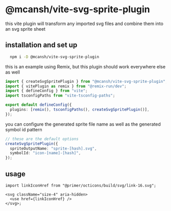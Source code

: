 # @mcansh/vite-svg-sprite-plugin

this vite plugin will transform any imported svg files and combine them into an svg sprite sheet

## installation and set up

```sh
  npm i -D @mcansh/vite-svg-sprite-plugin
```

this is an example using Remix, but this plugin should work everywhere else as well

```ts
import { createSvgSpritePlugin } from "@mcansh/vite-svg-sprite-plugin";
import { vitePlugin as remix } from "@remix-run/dev";
import { defineConfig } from "vite";
import tsconfigPaths from "vite-tsconfig-paths";

export default defineConfig({
  plugins: [remix(), tsconfigPaths(), createSvgSpritePlugin()],
});
```

you can configure the generated sprite file name as well as the generated symbol id pattern

```ts
// these are the default options
createSvgSpritePlugin({
  spriteOutputName: "sprite-[hash].svg",
  symbolId: "icon-[name]-[hash]",
});
```

## usage

```tsx
import linkIconHref from "@primer/octicons/build/svg/link-16.svg";

<svg className="size-4" aria-hidden>
  <use href={linkIconHref} />
</svg>;
```
